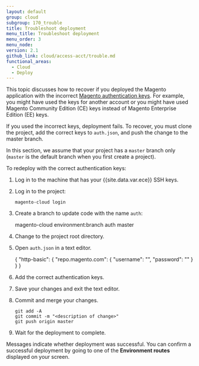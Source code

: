 ```yaml
---
layout: default
group: cloud
subgroup: 170_trouble
title: Troubleshoot deployment
menu_title: Troubleshoot deployment
menu_order: 3
menu_node:
version: 2.1
github_link: cloud/access-acct/trouble.md
functional_areas:
  - Cloud
  - Deploy
---
```


This topic discusses how to recover if you deployed the Magento application with the incorrect [Magento authentication keys]({{page.baseurl}}/install-gde/prereq/connect-auth.html). For example, you might have used the keys for another account or you might have used Magento Community Edition (CE) keys instead of Magento Enterprise Edition (EE) keys.

If you used the incorrect keys, deployment fails. To recover, you must clone the project, add the correct keys to `auth.json`, and push the change to the master branch.

<div class="bs-callout bs-callout-info" id="info">
  <p>In this section, we assume that your project has a <code>master</code> branch only (<code>master</code> is the default branch when you first create a project). </p>
</div>

To redeploy with the correct authentication keys:

1.	Log in to the machine that has your {{site.data.var.ece}} SSH keys.
2.	Log in to the project:

		magento-cloud login
3.	Create a branch to update code with the name `auth`:

      magento-cloud environment:branch auth master
4.	Change to the project root directory.
5.	Open `auth.json` in a text editor.

    {
       "http-basic": {
          "repo.magento.com": {
             "username": "<your public key>",
             "password": "<your private key>"
          }
       }
    }

6.	Add the correct authentication keys.
7.	Save your changes and exit the text editor.
8.	Commit and merge your changes.

		git add -A
		git commit -m "<description of change>"
		git push origin master
9.	Wait for the deployment to complete.

Messages indicate whether deployment was successful. You can confirm a successful deployment by going to one of the **Environment routes** displayed on your screen.
